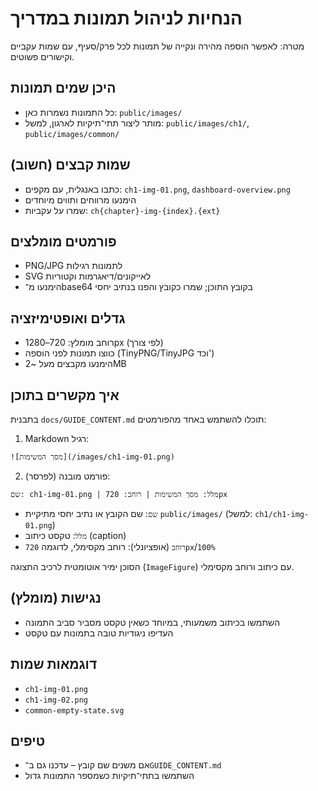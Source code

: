 # הנחיות לניהול תמונות במדריך

מטרה: לאפשר הוספה מהירה ונקייה של תמונות לכל פרק/סעיף, עם שמות עקביים וקישורים פשוטים.

## היכן שמים תמונות
- כל התמונות נשמרות כאן: `public/images/`
- מותר ליצור תתי־תיקיות לארגון, למשל: `public/images/ch1/`, `public/images/common/`

## שמות קבצים (חשוב)
- כתבו באנגלית, עם מקפים: `ch1-img-01.png`, `dashboard-overview.png`
- הימנעו מרווחים ותווים מיוחדים
- שמרו על עקביות: `ch{chapter}-img-{index}.{ext}`

## פורמטים מומלצים
- PNG/JPG לתמונות רגילות
- SVG לאייקונים/דיאגרמות וקטוריות
- הימנעו מ־base64 בקובץ התוכן; שמרו כקובץ והפנו בנתיב יחסי

## גדלים ואופטימיזציה
- רוחב מומלץ: 720–1280px (לפי צורך)
- כווצו תמונות לפני הוספה (TinyPNG/TinyJPG וכד')
- הימנעו מקבצים מעל ~2MB

## איך מקשרים בתוכן
בתבנית `docs/GUIDE_CONTENT.md` תוכלו להשתמש באחד מהפורמטים:

1) Markdown רגיל:
```
![מסך המשימות](/images/ch1-img-01.png)
```

2) פורמט מובנה (לפרסר):
```
שם: ch1-img-01.png | מלל: מסך המשימות | רוחב: 720px
```
- `שם`: שם הקובץ או נתיב יחסי מתיקיית `public/images/` (למשל: `ch1/ch1-img-01.png`)
- `מלל`: טקסט כיתוב (caption)
- `רוחב` (אופציונלי): רוחב מקסימלי, לדוגמה `720px`/`100%`

הסוכן ימיר אוטומטית לרכיב התצוגה (`ImageFigure`) עם כיתוב ורוחב מקסימלי.

## נגישות (מומלץ)
- השתמשו בכיתוב משמעותי, במיוחד כשאין טקסט מסביר סביב התמונה
- העדיפו ניגודיות טובה בתמונות עם טקסט

## דוגמאות שמות
- `ch1-img-01.png`
- `ch1-img-02.png`
- `common-empty-state.svg`

## טיפים
- אם משנים שם קובץ – עדכנו גם ב־`GUIDE_CONTENT.md`
- השתמשו בתתי־תיקיות כשמספר התמונות גדול
